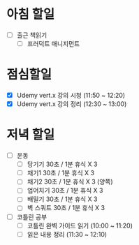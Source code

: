 
# 아침 할일
- [ ] 출근 책읽기
	- [ ] 프러덕트 매니지먼트

# 점심할일
- [x] Udemy vert.x 강의 시청 (11:50 ~ 12:20)
- [x] Udemy vert.x 강의 정리 (12:30 ~ 13:00)

# 저녁 할일
- [ ] 운동
	- [ ] 당기기 30초 / 1분 휴식 X 3
	- [ ] 채기1 30초 / 1분 휴식 X 3
	- [ ] 채기2 30초 / 1분 휴식 X 3 (양쪽)
	- [ ] 업어치기 30초 / 1분 휴식 X 3
	- [ ] 배밀기 30초 / 1분 휴식 X 3
	- [ ] 벽 스쿼트 30초 / 1분 휴식 X 3
- [ ] 코틀린 공부
	- [ ] 코틀린 완벽 가이드 읽기 (10:00 ~ 11:20)
	- [ ] 읽은 내용 정리 (11:30 ~ 12:10)
